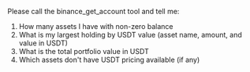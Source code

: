 Please call the binance_get_account tool and tell me:
1. How many assets I have with non-zero balance
2. What is my largest holding by USDT value (asset name, amount, and value in USDT)
3. What is the total portfolio value in USDT
4. Which assets don't have USDT pricing available (if any)